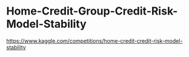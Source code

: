 # Home-Credit-Group-Credit-Risk-Model-Stability
 https://www.kaggle.com/competitions/home-credit-credit-risk-model-stability
